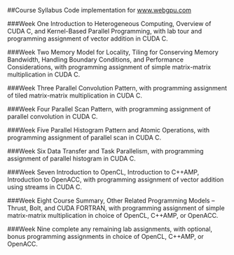 ##Course Syllabus
Code implementation for www.webgpu.com

###Week One
Introduction to Heterogeneous Computing, Overview of CUDA C, and Kernel-Based Parallel Programming, with lab tour and programming assignment of vector addition in CUDA C.

###Week Two
Memory Model for Locality, Tiling for Conserving Memory Bandwidth, Handling Boundary Conditions, and Performance Considerations, with programming assignment of simple matrix-matrix multiplication in CUDA C.

###Week Three
Parallel Convolution Pattern, with programming assignment of tiled matrix-matrix multiplication in CUDA C.

###Week Four
Parallel Scan Pattern, with programming assignment of parallel convolution in CUDA C.

###Week Five
Parallel Histogram Pattern and Atomic Operations, with programming assignment of parallel scan in CUDA C.

###Week Six
Data Transfer and Task Parallelism, with programming assignment of parallel histogram in CUDA C.

###Week Seven
Introduction to OpenCL, Introduction to C++AMP, Introduction to OpenACC, with programming assignment of vector addition using streams in CUDA C.

###Week Eight
Course Summary, Other Related Programming Models –Thrust, Bolt, and CUDA FORTRAN, with programming assignment of simple matrix-matrix multiplication in choice of OpenCL, C++AMP, or OpenACC.

###Week Nine
complete any remaining lab assignments, with optional, bonus programming assignments in choice of OpenCL, C++AMP, or OpenACC.
